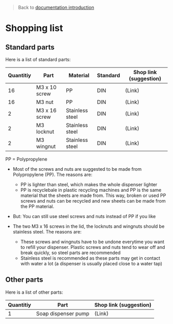 > Back to [documentation introduction](Introduction.md)

# Shopping list

## Standard parts

Here is a list of standard parts:

| Quantitiy | Part           | Material              | Standard | Shop link (suggestion) |
|-----------|----------------|-----------------------|----------|------------------------|
| 16         | M3 x 10 screw | PP                    | DIN      | (Link)                 |
| 16         | M3 nut        | PP                    | DIN      | (Link)                 |
| 2          | M3 x 16 screw | Stainless steel       | DIN      | (Link)                 |
| 2          | M3 locknut    | Stainless steel       | DIN      | (Link)                 |
| 2          | M3 wingnut    | Stainless steel       | DIN      | (Link)                 |

PP = Polypropylene

- Most of the screws and nuts are suggested to be made from Polypropylene (PP). The reasons are:
  - PP is lighter than steel, which makes the whole dispenser lighter
  - PP is recyclebale in plastic recycling machines and PP is the same material that the sheets are made from. This way, broken or used PP screws and nuts can be recycled and new sheets can be made from the PP material.
- But: You can still use steel screws and nuts instead of PP if you like

- The two M3 x 16 screws in the lid, the locknuts and wingnuts should be stainless steel. The reasons are:
  - These screws and wingnuts have to be undone everytime you want to refill your dispenser. Plastic screws and nuts tend to wear off and break quickly, so steel parts are recommended
  - Stainless steel is recommended as these parts may get in contact with water a lot (a dispenser is usually placed close to a water tap)

## Other parts

Here is a list of other parts:


| Quantitiy | Part                | Shop link (suggestion) |
|-----------|---------------------|------------------------|
| 1         | Soap dispenser pump | (Link)                 |

